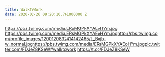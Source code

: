 ```yaml
---
title: WalkToWork
date: 2020-02-26 09:20:10.761000000 Z
---
```


 https://pbs.twimg.com/media/ERsMGPkXYAEoHYm.jpg https://pbs.twimg.com/media/ERsMGPkXYAEoHYm.jpghttp://pbs.twimg.com/profile_images/1200120832414142465/L_Bojb-w_normal.jpghttps://pbs.twimg.com/media/ERsMGPkXYAEoHYm.jpgpic.twitter.com/FDJeZ8KSeW#walktowork https://t.co/FDJeZ8KSeW